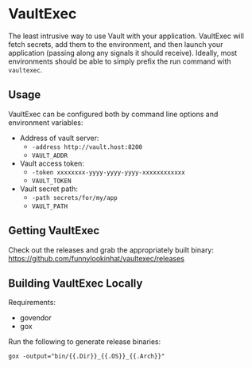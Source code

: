 # VaultExec

The least intrusive way to use Vault with your application.  VaultExec will
fetch secrets, add them to the environment, and then launch your application
(passing along any signals it should receive).  Ideally, most environments
should be able to simply prefix the run command with `vaultexec`.

## Usage

VaultExec can be configured both by command line options and environment variables:

- Address of vault server:
    - `-address http://vault.host:8200`
    - `VAULT_ADDR`
- Vault access token:
    - `-token xxxxxxxx-yyyy-yyyy-yyyy-xxxxxxxxxxxx`
    - `VAULT_TOKEN`
- Vault secret path:
    - `-path secrets/for/my/app`
    - `VAULT_PATH`

## Getting VaultExec

Check out the releases and grab the appropriately built binary: https://github.com/funnylookinhat/vaultexec/releases

## Building VaultExec Locally

Requirements:

- govendor
- gox

Run the following to generate release binaries:

`gox -output="bin/{{.Dir}}_{{.OS}}_{{.Arch}}"`
